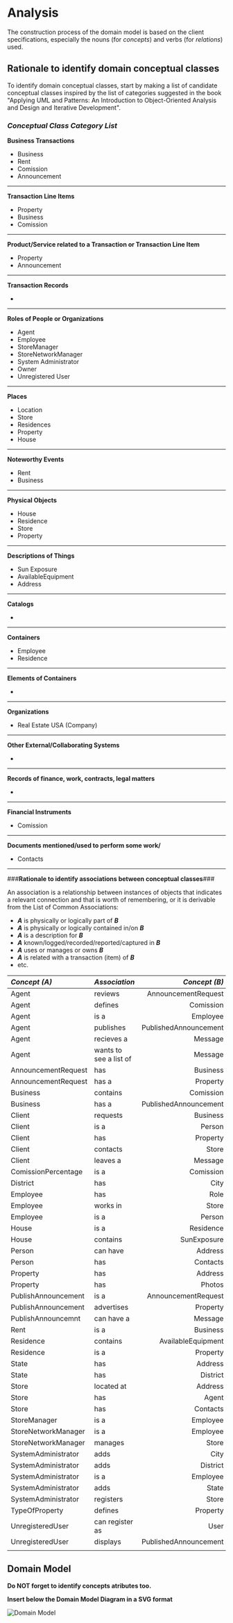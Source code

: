 # Analysis

The construction process of the domain model is based on the client specifications, especially the nouns (for _concepts_) and verbs (for _relations_) used. 

## Rationale to identify domain conceptual classes ##
To identify domain conceptual classes, start by making a list of candidate conceptual classes inspired by the list of categories suggested in the book "Applying UML and Patterns: An Introduction to Object-Oriented Analysis and Design and Iterative Development". 


### _Conceptual Class Category List_ ###

**Business Transactions**

* Business
* Rent
* Comission
* Announcement

---

**Transaction Line Items**

* Property
* Business
* Comission


---

**Product/Service related to a Transaction or Transaction Line Item**

* Property
* Announcement


---


**Transaction Records**

*  

---  


**Roles of People or Organizations**

* Agent
* Employee
* StoreManager
* StoreNetworkManager
* System Administrator
* Owner
* Unregistered User


---


**Places**

* Location
* Store
* Residences
* Property
* House

---

**Noteworthy Events**

* Rent
* Business

---


**Physical Objects**

* House
* Residence
* Store
* Property


---


**Descriptions of Things**

* Sun Exposure
* AvailableEquipment
* Address


---


**Catalogs**

*  

---


**Containers**

*  Employee
*  Residence

---


**Elements of Containers**

* 

---


**Organizations**

*  Real Estate USA (Company)

---

**Other External/Collaborating Systems**

*  


---


**Records of finance, work, contracts, legal matters**

* 

---


**Financial Instruments**

*  Comission

---


**Documents mentioned/used to perform some work/**

* Contacts
---



###**Rationale to identify associations between conceptual classes**###

An association is a relationship between instances of objects that indicates a relevant connection and that is worth of remembering, or it is derivable from the List of Common Associations: 

+ **_A_** is physically or logically part of **_B_**
+ **_A_** is physically or logically contained in/on **_B_**
+ **_A_** is a description for **_B_**
+ **_A_** known/logged/recorded/reported/captured in **_B_**
+ **_A_** uses or manages or owns **_B_**
+ **_A_** is related with a transaction (item) of **_B_**
+ etc.



| **_Concept (A)_**   | **_Association_**       |     **_Concept (B)_** |                                       
|:--------------------|:------------------------|----------------------:|
| Agent               | reviews                 |   AnnouncementRequest |
| Agent               | defines                 |             Comission |
| Agent               | is a                    |              Employee |
| Agent               | publishes               | PublishedAnnouncement |
| Agent               | recieves a              |               Message |
| Agent               | wants to see a list of  |              Message  |
 | AnnouncementRequest | has                     |              Business |
| AnnouncementRequest | has a                   |              Property |
| Business            | contains                |             Comission |
| Business            | has a                   | PublishedAnnouncement |
| Client              | requests                |              Business |
| Client              | is a                    |                Person |
| Client              | has                     |              Property |
| Client              | contacts                |                 Store |
| Client              | leaves a                |               Message |
| ComissionPercentage | is a                    |             Comission |
| District            | has                     |                  City |
| Employee            | has                     |                  Role |
| Employee            | works in                |                 Store |
| Employee            | is a                    |                Person |
| House               | is a                    |             Residence |
| House               | contains                |           SunExposure |
| Person              | can have                |               Address |
| Person              | has                     |              Contacts |
| Property            | has                     |               Address |
| Property            | has                     |                Photos |
| PublishAnnouncement | is a                    |   AnnouncementRequest |
| PublishAnnouncement | advertises              |              Property |
| PublishAnnouncemnt  | can have a              |               Message |
| Rent                | is a                    |              Business |
| Residence           | contains                |    AvailableEquipment |
| Residence           | is a                    |              Property |
| State               | has                     |               Address |
| State               | has                     |              District |
| Store               | located at              |               Address |
| Store               | has                     |                 Agent |
| Store               | has                     |              Contacts |
| StoreManager        | is a                    |              Employee |
| StoreNetworkManager | is a                    |              Employee |
| StoreNetworkManager | manages                 |                 Store | 
| SystemAdministrator | adds                    |                  City |  
| SystemAdministrator | adds                    |              District |      
| SystemAdministrator | is a                    |              Employee |
| SystemAdministrator | adds                    |                 State |
| SystemAdministrator | registers               |                 Store |
| TypeOfProperty      | defines                 |              Property |
| UnregisteredUser    | can register as         |                  User |
| UnregisteredUser    | displays                | PublishedAnnouncement |
|                     |                         |                       |         

## Domain Model

**Do NOT forget to identify concepts atributes too.**

**Insert below the Domain Model Diagram in a SVG format**

![Domain Model](svg/project-domain-model.svg)



